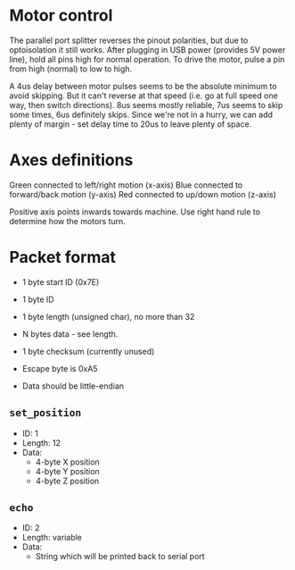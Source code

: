 # Motor control
The parallel port splitter reverses the pinout polarities, but due to optoisolation it still works. After plugging in USB power (provides 5V power line), hold all pins high for normal operation. To drive the motor, pulse a pin from high (normal) to low to high.

A 4us delay between motor pulses seems to be the absolute minimum to avoid skipping. But it can't reverse at that speed (i.e. go at full speed one way, then switch directions). 8us seems mostly reliable, 7us seems to skip some times, 6us definitely skips.
Since we're not in a hurry, we can add plenty of margin - set delay time to 20us to leave plenty of space.

# Axes definitions
Green connected to left/right motion (x-axis)
Blue connected to forward/back motion (y-axis)
Red connected to up/down motion (z-axis)

Positive axis points inwards towards machine. Use right hand rule to determine how the motors turn.

# Packet format
- 1 byte start ID (0x7E)
- 1 byte ID
- 1 byte length (unsigned char), no more than 32
- N bytes data - see length.
- 1 byte checksum (currently unused)

- Escape byte is 0xA5
- Data should be little-endian

## `set_position`
- ID: 1
- Length: 12
- Data:
    - 4-byte X position
    - 4-byte Y position
    - 4-byte Z position

## `echo`
- ID: 2
- Length: variable
- Data:
    - String which will be printed back to serial port



